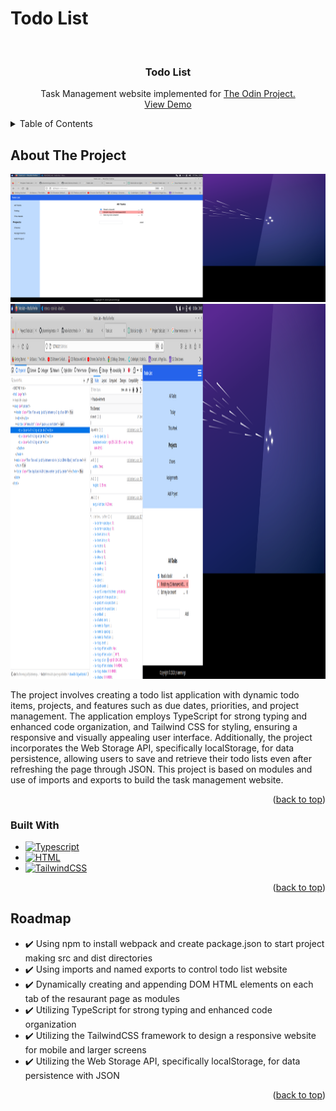 # Todo List
<a name="readme-top"></a>
<!-- PROJECT LOGO -->
<br />
<div align="center">

<h3 align="center">Todo List</h3>

  <p align="center">
Task Management website implemented for <a href="https://www.theodinproject.com/lessons/node-path-javascript-todo-list">The Odin Project.</a>
    <br />
    <a href="https://phammings.github.io/todo-list/">View Demo</a>
    <br />
  </p>
</div>


<!-- TABLE OF CONTENTS -->
<details>
  <summary>Table of Contents</summary>
  <ol>
    <li>
      <a href="#about-the-project">About The Project</a>
      <ul>
        <li><a href="#built-with">Built With</a></li>
      </ul>
    </li>
    <li><a href="#roadmap">Roadmap</a></li>
  </ol>
</details>


<!-- ABOUT THE PROJECT -->
## About The Project

<img src="/images/Screenshot_2023-12-07_23-54-01.png" width="600">
<img src="/images/Screenshot_2023-12-07_23-54-27.png" height="600">

The project involves creating a todo list application with dynamic todo items, projects, and features such as due dates, priorities, and project management. The application employs TypeScript for strong typing and enhanced code organization, and Tailwind CSS for styling, ensuring a responsive and visually appealing user interface. Additionally, the project incorporates the Web Storage API, specifically localStorage, for data persistence, allowing users to save and retrieve their todo lists even after refreshing the page through JSON. This project is based on modules and use of imports and exports to build the task management website.

<p align="right">(<a href="#readme-top">back to top</a>)</p>



### Built With

* [![Typescript][Typescript.ts]][Typescript-url]
* [![HTML][HTML.html]][HTML-url]
* [![TailwindCSS][CSS.css]][CSS-url]

<p align="right">(<a href="#readme-top">back to top</a>)</p>

<!-- ROADMAP -->
## Roadmap

- ✔️ Using npm to install webpack and create package.json to start project making src and dist directories
- ✔️ Using imports and named exports to control todo list website
- ✔️ Dynamically creating and appending DOM HTML elements on each tab of the resaurant page as modules
- ✔️ Utilizing TypeScript for strong typing and enhanced code organization
- ✔️ Utilizing the TailwindCSS framework to design a responsive website for mobile and larger screens
- ✔️ Utilizing the Web Storage API, specifically localStorage, for data persistence with JSON


<p align="right">(<a href="#readme-top">back to top</a>)</p>



<!-- MARKDOWN LINKS & IMAGES -->

[Typescript.ts]: https://shields.io/badge/TypeScript-3178C6?logo=TypeScript&logoColor=FFF&style=flat-square
[Typescript-url]: https://www.typescriptlang.org/
[CSS.CSS]: https://img.shields.io/badge/Tailwind_CSS-38B2AC?style=for-the-badge&logo=tailwind-css&logoColor=white
[CSS-url]: https://tailwindcss.com/ 
[HTML.HTML]: https://img.shields.io/badge/HTML5-E34F26?style=for-the-badge&logo=html5&logoColor=white
[HTML-url]: https://developer.mozilla.org/en-US/docs/Web/HTML
